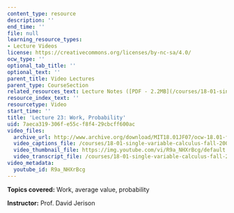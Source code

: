 ```yaml
---
content_type: resource
description: ''
end_time: ''
file: null
learning_resource_types:
- Lecture Videos
license: https://creativecommons.org/licenses/by-nc-sa/4.0/
ocw_type: ''
optional_tab_title: ''
optional_text: ''
parent_title: Video Lectures
parent_type: CourseSection
related_resources_text: Lecture Notes ([PDF - 2.2MB](/courses/18-01-single-variable-calculus-fall-2006/resources/lec23))
resource_index_text: ''
resourcetype: Video
start_time: ''
title: 'Lecture 23: Work, Probability'
uid: 7aeca319-306f-e55c-f8f4-29cbcff600ac
video_files:
  archive_url: http://www.archive.org/download/MIT18.01JF07/ocw-18.01-f07-lec23_300k.mp4
  video_captions_file: /courses/18-01-single-variable-calculus-fall-2006/0b6f7735e0265d66a4aa415e66f6b6a0_R9a_NHXrBcg.vtt
  video_thumbnail_file: https://img.youtube.com/vi/R9a_NHXrBcg/default.jpg
  video_transcript_file: /courses/18-01-single-variable-calculus-fall-2006/3b78ffec3fcb87ded799efa6305d3865_R9a_NHXrBcg.pdf
video_metadata:
  youtube_id: R9a_NHXrBcg
---
```


**Topics covered:** Work, average value, probability

**Instructor:** Prof. David Jerison

